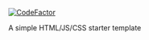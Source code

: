 [![CodeFactor](https://www.codefactor.io/repository/github/akneth-studio/akneth.studio/badge)](https://www.codefactor.io/repository/github/akneth-studio/akneth.studio)

A simple HTML/JS/CSS starter template
